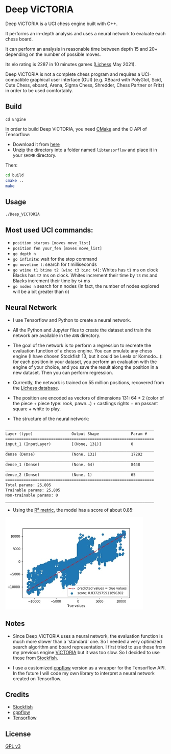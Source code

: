 # Deep ViCTORIA

Deep ViCTORIA is a UCI chess engine built with C++.

It performs an in-depth analysis and uses a neural network to evaluate each chess board.

It can perform an analysis in reasonable time between depth 15 and 20+ depending on the number of possible moves.

Its elo rating is 2287 in 10 minutes games ([Lichess](https://lichess.org/) May 2021).

Deep ViCTORIA is not a complete chess program and requires a UCI-compatible graphical user
interface (GUI) (e.g. XBoard with PolyGlot, Scid, Cute Chess, eboard, Arena, Sigma Chess,
Shredder, Chess Partner or Fritz) in order to be used comfortably.

## Build
`cd Engine`

In order to build Deep ViCTORIA, you need [CMake](https://cmake.org/) and the C API of Tensorflow:
+ Download it from [here](https://www.tensorflow.org/install/lang_c)
+ Unzip the directory into a folder named `libtensorflow` and place it in your `$HOME` directory.

Then:
```bash
cd build
cmake ..
make
```

## Usage
```bash
./Deep_VICTORIA
```

## Most used UCI commands:
+ `position starpos [moves move_list]`
+ `position fen your_fen [moves move_list]`
+ `go depth n`
+ `go infinite`: wait for the stop command
+ `go movetime t`: search for t milliseconds
+ `go wtime t1 btime t2 [winc t3 binc t4]`: Whites has `t1` ms on clock Blacks has `t2` ms on clock. Whites increment their time by `t3` ms and Blacks increment their time by `t4` ms
+ `go nodes n` search for n nodes (In fact, the number of nodes explored will be a bit greater than *n*)

## Neural Network
+ I use Tensorflow and Python to create a neural network.
+ All the Python and Jupyter files to create the dataset and train the network are available in the `ANN` directory.
+ The goal of the network is to perform a regression to recreate the evaluation function of a chess engine.
  You can emulate any chess engine (I have chosen Stockfish 13, but it could be Leela or Komodo...): for each position in your dataset, you perform an evaluation with the engine of your choice, and you save the result along the position in a new dataset. Then you can perform regression.
  
+ Currently, the network is trained on 55 million positions, recovered from the [Lichess database](https://database.lichess.org).
+ The position are encoded as vectors of dimensions 131: 64 * 2 (color of the piece + piece type: rook, pawn...) + castlings rights + en passant square + white to play.
+ The structure of the neural network:
```
_________________________________________________________________
Layer (type)                 Output Shape              Param #   
=================================================================
input_1 (InputLayer)         [(None, 131)]             0         
_________________________________________________________________
dense (Dense)                (None, 131)               17292     
_________________________________________________________________
dense_1 (Dense)              (None, 64)                8448      
_________________________________________________________________
dense_2 (Dense)              (None, 1)                 65        
=================================================================
Total params: 25,805
Trainable params: 25,805
Non-trainable params: 0
_________________________________________________________________
```
+ Using the [R² metric](https://en.wikipedia.org/wiki/Coefficient_of_determination), the model has a score of about 0.85:

![](Images/model55M.jpg)

## Notes
+ Since Deep_ViCTORIA uses a neural network, the evaluation function is much more slower than a 'standard' one. So I needed a very optimized search algorithm and board representation. I first tried to use those from my previous engine [ViCTORIA](https://github.com/LE10EENFAIT/ViCTORIA) but it was too slow. So I decided to use those from [Stockfish](https://github.com/official-stockfish/Stockfish).
  
+ I use a customized [cppflow](https://github.com/serizba/cppflow) version as a wrapper for the Tensorflow API. In the future I will code my own library to interpret a neural network created on Tensorflow.

## Credits
+ [Stockfish](https://github.com/official-stockfish/Stockfish)
+ [cppflow](https://github.com/serizba/cppflow)
+ [Tensorflow](https://github.com/tensorflow/tensorflow)

## License
[GPL v3](https://choosealicense.com/licenses/gpl-3.0/)